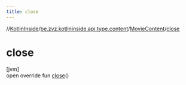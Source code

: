 ```yaml
---
title: close
---
```

//[KotlinInside](../../../index.html)/[be.zvz.kotlininside.api.type.content](../index.html)/[MovieContent](index.html)/[close](close.html)



# close



[jvm]\
open override fun [close](close.html)()




